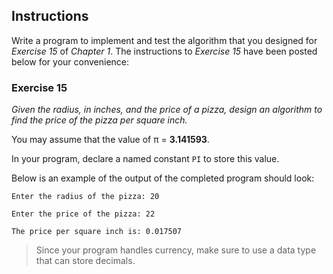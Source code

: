 ## Instructions
Write a program to implement and test the algorithm that you designed for *Exercise 15* of *Chapter 1*. The instructions to *Exercise 15* have been posted below for your convenience:

### Exercise 15 ###
*Given the radius, in inches, and the price of a pizza, design an algorithm to find the price of the pizza per square inch.*

You may assume that the value of π = **3.141593**.

In your program, declare a named constant `PI` to store this value. 
 
Below is an example of the output of the completed program should look: 
```
Enter the radius of the pizza: 20

Enter the price of the pizza: 22

The price per square inch is: 0.017507
```

> Since your program handles currency, make sure to use a data type that can store decimals. 
